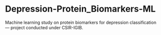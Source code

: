 # Depression-Protein_Biomarkers-ML
Machine learning study on protein biomarkers for depression classification — project conducted under CSIR-IGIB.
